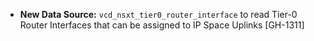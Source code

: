 * **New Data Source:** `vcd_nsxt_tier0_router_interface` to read Tier-0 Router Interfaces that can
  be assigned to IP Space Uplinks [GH-1311]
